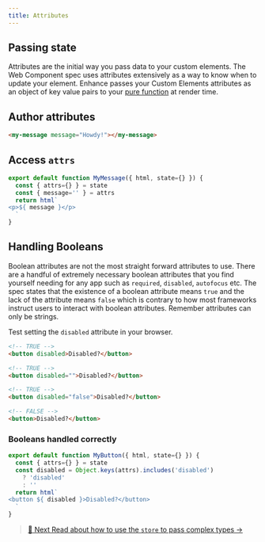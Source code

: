 ```yaml
---
title: Attributes
---
```


## Passing state
Attributes are the initial way you pass data to your custom elements.
The Web Component spec uses attributes extensively as a way to know when to update your element.
Enhance passes your Custom Elements attributes as an object of key value pairs to your [pure function](https://en.wikipedia.org/wiki/Pure_function) at render time.

## Author attributes
```html
<my-message message="Howdy!"></my-message>
```

## Access `attrs`
```javascript
export default function MyMessage({ html, state={} }) {
  const { attrs={} } = state
  const { message='' } = attrs
  return html`
<p>${ message }</p>
  `
}
```

## Handling Booleans
Boolean attributes are not the most straight forward attributes to use. There are a handful of extremely necessary boolean attributes that you find yourself needing for any app such as `required`, `disabled`, `autofocus` etc.  The spec states that the existence of a boolean attribute means `true` and the lack of the attribute means `false` which is contrary to how most frameworks instruct users to interact with boolean attributes. Remember attributes can only be strings.

Test setting the `disabled` attribute in your browser.
```html
<!-- TRUE -->
<button disabled>Disabled?</button>

<!-- TRUE -->
<button disabled="">Disabled?</button>

<!-- TRUE -->
<button disabled="false">Disabled?</button>

<!-- FALSE -->
<button>Disabled?</button>
```

### Booleans handled correctly
```javascript
export default function MyButton({ html, state={} }) {
  const { attrs={} } = state
  const disabled = Object.keys(attrs).includes('disabled')
    ? 'disabled'
    : ''
  return html`
<button ${ disabled }>Disabled?</button>
  `
}
```

>  [ 🏪  Next Read about how to use the `store` to pass complex types → ](/docs/learn/concepts/state/store)
